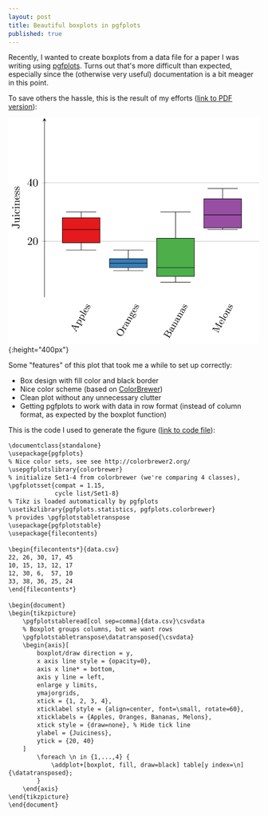 ```yaml
---
layout: post
title: Beautiful boxplots in pgfplots
published: true
---
```

Recently, I wanted to create boxplots from a data file for a paper I was writing using [pgfplots](http://pgfplots.sourceforge.net/). Turns out that's more difficult than expected, especially since the (otherwise very useful) documentation is a bit meager in this point.

To save others the hassle, this is the result of my efforts ([link to PDF version](/images/2018-03-21-pgfplots-boxplot.pdf)):

![Boxplot generated using pgfplots](/images/2018-03-21-pgfplots-boxplot.png){:height="400px"}

Some "features" of this plot that took me a while to set up correctly:
* Box design with fill color and black border
* Nice color scheme (based on [ColorBrewer](http://colorbrewer2.org/#))
* Clean plot without any unnecessary clutter
* Getting pgfplots to work with data in row format (instead of column format, as expected by the boxplot  function)

This is the code I used to generate the figure ([link to code file](https://github.com/gonike/gonike.github.io/blob/master/snippets/pgfplots-boxplot.tex)):
``` TeX
\documentclass{standalone}
\usepackage{pgfplots}
% Nice color sets, see see http://colorbrewer2.org/	
\usepgfplotslibrary{colorbrewer}
% initialize Set1-4 from colorbrewer (we're comparing 4 classes),
\pgfplotsset{compat = 1.15, 
			 cycle list/Set1-8} 
% Tikz is loaded automatically by pgfplots
\usetikzlibrary{pgfplots.statistics, pgfplots.colorbrewer} 
% provides \pgfplotstabletranspose
\usepackage{pgfplotstable}
\usepackage{filecontents}

\begin{filecontents*}{data.csv}
22, 26, 30, 17, 45
10, 15, 13, 12, 17
12, 30, 6,  57, 10
33, 38, 36, 25, 24
\end{filecontents*}

\begin{document}
\begin{tikzpicture}
	\pgfplotstableread[col sep=comma]{data.csv}\csvdata
	% Boxplot groups columns, but we want rows
	\pgfplotstabletranspose\datatransposed{\csvdata} 
	\begin{axis}[
		boxplot/draw direction = y,
		x axis line style = {opacity=0},
		axis x line* = bottom,
		axis y line = left,
		enlarge y limits,
		ymajorgrids,
		xtick = {1, 2, 3, 4},
		xticklabel style = {align=center, font=\small, rotate=60},
		xticklabels = {Apples, Oranges, Bananas, Melons},
		xtick style = {draw=none}, % Hide tick line
		ylabel = {Juiciness},
		ytick = {20, 40}
	]
		\foreach \n in {1,...,4} {
			\addplot+[boxplot, fill, draw=black] table[y index=\n] {\datatransposed};
		}
	\end{axis}
\end{tikzpicture}
\end{document}
```